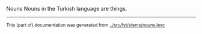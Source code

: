 Nouns
Nouns in the Turkish language are things.


* * *
<small>This (part of) documentation was generated from [../src/fst/stems/nouns.lexc](http://github.com/giellalt/lang-tur/blob/main/../src/fst/stems/nouns.lexc)</small>